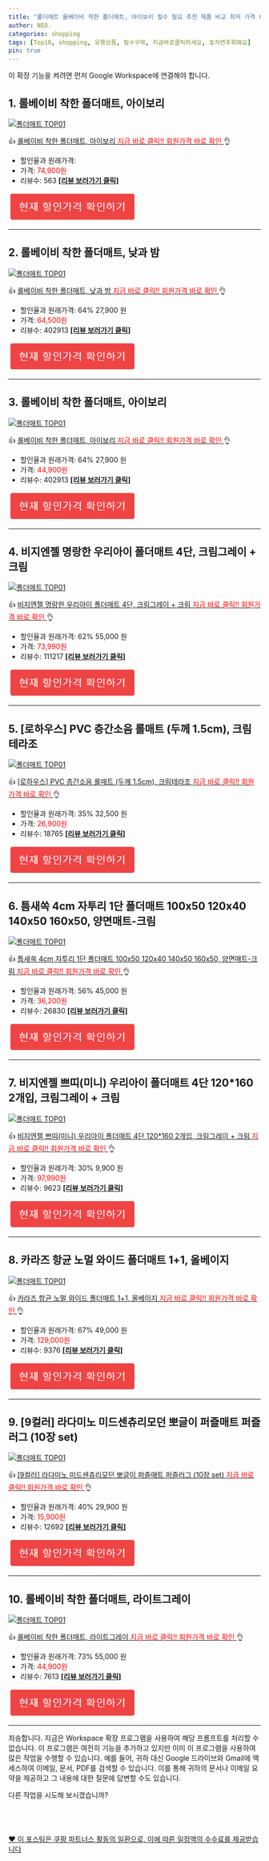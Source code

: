 ```yaml
---
title: "폴더매트 롤베이비 착한 폴더매트, 아이보리 필수 필요 추천 제품 비교 최저 가격 비교 장점 구매 후기 구매평"
author: NEO.
categories: shopping
tags: [Top10, shopping, 유행상품, 필수구매, 지금바로클릭하세요, 놓치면후회해요]
pin: true
---
```

이 확장 기능을 켜려면 먼저 Google Workspace에 연결해야 합니다.

   

## 1. 롤베이비 착한 폴더매트, 아이보리

[![폴더매트 TOP01](https://thumbnail10.coupangcdn.com/thumbnails/remote/490x490ex/image/retail/images/284471833356810-c77f38d8-7fd0-44c2-9bf7-a732bf66fd71.jpg)](https://link.coupang.com/re/AFFSDP?lptag=AF3617701&subid=GithubCoopas&pageKey=6645757418&traceid=V0-153&itemId=15208933474&vendorItemId=82429982562)


👍 [롤베이비 착한 폴더매트, 아이보리 <font color=red> 지금 바로 클릭!! 회원가격 바로 확인 </font> ](https://link.coupang.com/re/AFFSDP?lptag=AF3617701&subid=GithubCoopas&pageKey=6645757418&traceid=V0-153&itemId=15208933474&vendorItemId=82429982562) 👌 


- 할인율과 원래가격: 
- 가격: <span style='color:red'>74,900원</span>
- 리뷰수: 563  [**[리뷰 보러가기 클릭]**](https://link.coupang.com/re/AFFSDP?lptag=AF3617701&subid=GithubCoopas&pageKey=6645757418&traceid=V0-153&itemId=15208933474&vendorItemId=82429982562)

[![](/discount_price.png)](https://link.coupang.com/re/AFFSDP?lptag=AF3617701&subid=GithubCoopas&pageKey=6645757418&traceid=V0-153&itemId=15208933474&vendorItemId=82429982562)

---


   

## 2. 롤베이비 착한 폴더매트, 낮과 밤

[![폴더매트 TOP01](https://thumbnail8.coupangcdn.com/thumbnails/remote/490x490ex/image/retail/images/2022/07/15/15/6/f0c732f0-2bba-47da-ba56-b17bd2e129bb.jpg)](https://link.coupang.com/re/AFFSDP?lptag=AF3617701&subid=GithubCoopas&pageKey=6645757418&traceid=V0-153&itemId=15208933473&vendorItemId=82429982556)


👍 [롤베이비 착한 폴더매트, 낮과 밤 <font color=red> 지금 바로 클릭!! 회원가격 바로 확인 </font> ](https://link.coupang.com/re/AFFSDP?lptag=AF3617701&subid=GithubCoopas&pageKey=6645757418&traceid=V0-153&itemId=15208933473&vendorItemId=82429982556) 👌 


- 할인율과 원래가격: 64%  27,900   원
- 가격: <span style='color:red'>64,500원</span>
- 리뷰수: 402913  [**[리뷰 보러가기 클릭]**](https://link.coupang.com/re/AFFSDP?lptag=AF3617701&subid=GithubCoopas&pageKey=6645757418&traceid=V0-153&itemId=15208933473&vendorItemId=82429982556)

[![](/discount_price.png)](https://link.coupang.com/re/AFFSDP?lptag=AF3617701&subid=GithubCoopas&pageKey=6645757418&traceid=V0-153&itemId=15208933473&vendorItemId=82429982556)

---


   

## 3. 롤베이비 착한 폴더매트, 아이보리

[![폴더매트 TOP01](https://thumbnail8.coupangcdn.com/thumbnails/remote/490x490ex/image/retail/images/5302853098071346-caa0b8b6-4585-489c-a396-f40a6954a025.jpg)](https://link.coupang.com/re/AFFSDP?lptag=AF3617701&subid=GithubCoopas&pageKey=6645757418&traceid=V0-153&itemId=15208933478&vendorItemId=82429982582)


👍 [롤베이비 착한 폴더매트, 아이보리 <font color=red> 지금 바로 클릭!! 회원가격 바로 확인 </font> ](https://link.coupang.com/re/AFFSDP?lptag=AF3617701&subid=GithubCoopas&pageKey=6645757418&traceid=V0-153&itemId=15208933478&vendorItemId=82429982582) 👌 


- 할인율과 원래가격: 64%  27,900   원
- 가격: <span style='color:red'>44,900원</span>
- 리뷰수: 402913  [**[리뷰 보러가기 클릭]**](https://link.coupang.com/re/AFFSDP?lptag=AF3617701&subid=GithubCoopas&pageKey=6645757418&traceid=V0-153&itemId=15208933478&vendorItemId=82429982582)

[![](/discount_price.png)](https://link.coupang.com/re/AFFSDP?lptag=AF3617701&subid=GithubCoopas&pageKey=6645757418&traceid=V0-153&itemId=15208933478&vendorItemId=82429982582)

---


   

## 4. 비지엔젤 명랑한 우리아이 폴더매트 4단, 크림그레이 + 크림

[![폴더매트 TOP01](https://thumbnail10.coupangcdn.com/thumbnails/remote/490x490ex/image/retail/images/405861966384085-dcf29dac-cc9f-42c0-adac-8f101ded9ae6.jpg)](https://link.coupang.com/re/AFFSDP?lptag=AF3617701&subid=GithubCoopas&pageKey=224845697&traceid=V0-153&itemId=709205491&vendorItemId=70558764961)


👍 [비지엔젤 명랑한 우리아이 폴더매트 4단, 크림그레이 + 크림 <font color=red> 지금 바로 클릭!! 회원가격 바로 확인 </font> ](https://link.coupang.com/re/AFFSDP?lptag=AF3617701&subid=GithubCoopas&pageKey=224845697&traceid=V0-153&itemId=709205491&vendorItemId=70558764961) 👌 


- 할인율과 원래가격: 62%  55,000   원
- 가격: <span style='color:red'>73,990원</span>
- 리뷰수: 111217  [**[리뷰 보러가기 클릭]**](https://link.coupang.com/re/AFFSDP?lptag=AF3617701&subid=GithubCoopas&pageKey=224845697&traceid=V0-153&itemId=709205491&vendorItemId=70558764961)

[![](/discount_price.png)](https://link.coupang.com/re/AFFSDP?lptag=AF3617701&subid=GithubCoopas&pageKey=224845697&traceid=V0-153&itemId=709205491&vendorItemId=70558764961)

---


   

## 5. [로하우스] PVC 층간소음 롤매트 (두께 1.5cm), 크림테라조

[![폴더매트 TOP01](https://thumbnail10.coupangcdn.com/thumbnails/remote/490x490ex/image/vendor_inventory/2664/bf75146d8baf4b6f1f35eb0c25029a7e82d276e96be87701ca183df836c5.jpg)](https://link.coupang.com/re/AFFSDP?lptag=AF3617701&subid=GithubCoopas&pageKey=7523778306&traceid=V0-153&itemId=19738734878&vendorItemId=75546087788)


👍 [[로하우스] PVC 층간소음 롤매트 (두께 1.5cm), 크림테라조 <font color=red> 지금 바로 클릭!! 회원가격 바로 확인 </font> ](https://link.coupang.com/re/AFFSDP?lptag=AF3617701&subid=GithubCoopas&pageKey=7523778306&traceid=V0-153&itemId=19738734878&vendorItemId=75546087788) 👌 


- 할인율과 원래가격: 35%  32,500   원
- 가격: <span style='color:red'>26,900원</span>
- 리뷰수: 18765  [**[리뷰 보러가기 클릭]**](https://link.coupang.com/re/AFFSDP?lptag=AF3617701&subid=GithubCoopas&pageKey=7523778306&traceid=V0-153&itemId=19738734878&vendorItemId=75546087788)

[![](/discount_price.png)](https://link.coupang.com/re/AFFSDP?lptag=AF3617701&subid=GithubCoopas&pageKey=7523778306&traceid=V0-153&itemId=19738734878&vendorItemId=75546087788)

---


   

## 6. 틈새쏙 4cm 자투리 1단 폴더매트 100x50 120x40 140x50 160x50, 양면매트-크림

[![폴더매트 TOP01](https://thumbnail9.coupangcdn.com/thumbnails/remote/490x490ex/image/vendor_inventory/8632/d34f8bfeb72074ae135e17290d29e393dd18d90be9e0fdc9edbaa46752ed.jpg)](https://link.coupang.com/re/AFFSDP?lptag=AF3617701&subid=GithubCoopas&pageKey=5013060751&traceid=V0-153&itemId=6711759411&vendorItemId=74004819202)


👍 [틈새쏙 4cm 자투리 1단 폴더매트 100x50 120x40 140x50 160x50, 양면매트-크림 <font color=red> 지금 바로 클릭!! 회원가격 바로 확인 </font> ](https://link.coupang.com/re/AFFSDP?lptag=AF3617701&subid=GithubCoopas&pageKey=5013060751&traceid=V0-153&itemId=6711759411&vendorItemId=74004819202) 👌 


- 할인율과 원래가격: 56%  45,000   원
- 가격: <span style='color:red'>36,200원</span>
- 리뷰수: 26830  [**[리뷰 보러가기 클릭]**](https://link.coupang.com/re/AFFSDP?lptag=AF3617701&subid=GithubCoopas&pageKey=5013060751&traceid=V0-153&itemId=6711759411&vendorItemId=74004819202)

[![](/discount_price.png)](https://link.coupang.com/re/AFFSDP?lptag=AF3617701&subid=GithubCoopas&pageKey=5013060751&traceid=V0-153&itemId=6711759411&vendorItemId=74004819202)

---


   

## 7. 비지엔젤 쁘띠(미니) 우리아이 폴더매트 4단 120*160 2개입, 크림그레이 + 크림

[![폴더매트 TOP01](https://thumbnail7.coupangcdn.com/thumbnails/remote/490x490ex/image/retail/images/404863970574668-e4743f39-6c97-4ab4-b24d-1c67c4693ba3.jpg)](https://link.coupang.com/re/AFFSDP?lptag=AF3617701&subid=GithubCoopas&pageKey=1494294869&traceid=V0-153&itemId=2566337527&vendorItemId=70558764967)


👍 [비지엔젤 쁘띠(미니) 우리아이 폴더매트 4단 120*160 2개입, 크림그레이 + 크림 <font color=red> 지금 바로 클릭!! 회원가격 바로 확인 </font> ](https://link.coupang.com/re/AFFSDP?lptag=AF3617701&subid=GithubCoopas&pageKey=1494294869&traceid=V0-153&itemId=2566337527&vendorItemId=70558764967) 👌 


- 할인율과 원래가격: 30%  9,900   원
- 가격: <span style='color:red'>97,990원</span>
- 리뷰수: 9623  [**[리뷰 보러가기 클릭]**](https://link.coupang.com/re/AFFSDP?lptag=AF3617701&subid=GithubCoopas&pageKey=1494294869&traceid=V0-153&itemId=2566337527&vendorItemId=70558764967)

[![](/discount_price.png)](https://link.coupang.com/re/AFFSDP?lptag=AF3617701&subid=GithubCoopas&pageKey=1494294869&traceid=V0-153&itemId=2566337527&vendorItemId=70558764967)

---


   

## 8. 카라즈 항균 노멀 와이드 폴더매트 1+1, 올베이지

[![폴더매트 TOP01](https://thumbnail10.coupangcdn.com/thumbnails/remote/490x490ex/image/vendor_inventory/085c/7f720d1f9a38498e7856b539e4a39c00049b502449447f73c468d8ff73bc.jpg)](https://link.coupang.com/re/AFFSDP?lptag=AF3617701&subid=GithubCoopas&pageKey=7790634507&traceid=V0-153&itemId=21076639811&vendorItemId=88138818042)


👍 [카라즈 항균 노멀 와이드 폴더매트 1+1, 올베이지 <font color=red> 지금 바로 클릭!! 회원가격 바로 확인 </font> ](https://link.coupang.com/re/AFFSDP?lptag=AF3617701&subid=GithubCoopas&pageKey=7790634507&traceid=V0-153&itemId=21076639811&vendorItemId=88138818042) 👌 


- 할인율과 원래가격: 67%  49,000   원
- 가격: <span style='color:red'>129,000원</span>
- 리뷰수: 9376  [**[리뷰 보러가기 클릭]**](https://link.coupang.com/re/AFFSDP?lptag=AF3617701&subid=GithubCoopas&pageKey=7790634507&traceid=V0-153&itemId=21076639811&vendorItemId=88138818042)

[![](/discount_price.png)](https://link.coupang.com/re/AFFSDP?lptag=AF3617701&subid=GithubCoopas&pageKey=7790634507&traceid=V0-153&itemId=21076639811&vendorItemId=88138818042)

---


   

## 9. [9컬러] 라다미노 미드센츄리모던 뽀글이 퍼즐매트 퍼즐러그 (10장 set)

[![폴더매트 TOP01](https://thumbnail9.coupangcdn.com/thumbnails/remote/490x490ex/image/vendor_inventory/6330/de06f201e74bde346096545bac6d859104dcd56d45022c2d78a84664b8e6.png)](https://link.coupang.com/re/AFFSDP?lptag=AF3617701&subid=GithubCoopas&pageKey=7415667828&traceid=V0-153&itemId=19224397507&vendorItemId=87238016874)


👍 [[9컬러] 라다미노 미드센츄리모던 뽀글이 퍼즐매트 퍼즐러그 (10장 set) <font color=red> 지금 바로 클릭!! 회원가격 바로 확인 </font> ](https://link.coupang.com/re/AFFSDP?lptag=AF3617701&subid=GithubCoopas&pageKey=7415667828&traceid=V0-153&itemId=19224397507&vendorItemId=87238016874) 👌 


- 할인율과 원래가격: 40%  29,900   원
- 가격: <span style='color:red'>15,900원</span>
- 리뷰수: 12692  [**[리뷰 보러가기 클릭]**](https://link.coupang.com/re/AFFSDP?lptag=AF3617701&subid=GithubCoopas&pageKey=7415667828&traceid=V0-153&itemId=19224397507&vendorItemId=87238016874)

[![](/discount_price.png)](https://link.coupang.com/re/AFFSDP?lptag=AF3617701&subid=GithubCoopas&pageKey=7415667828&traceid=V0-153&itemId=19224397507&vendorItemId=87238016874)

---


   

## 10. 롤베이비 착한 폴더매트, 라이트그레이

[![폴더매트 TOP01](https://thumbnail8.coupangcdn.com/thumbnails/remote/490x490ex/image/rs_quotation_api/bwiefbry/fbedaad07a2a4f59843b2696c615d2a5.jpg)](https://link.coupang.com/re/AFFSDP?lptag=AF3617701&subid=GithubCoopas&pageKey=6645757418&traceid=V0-153&itemId=15208933479&vendorItemId=82429982585)


👍 [롤베이비 착한 폴더매트, 라이트그레이 <font color=red> 지금 바로 클릭!! 회원가격 바로 확인 </font> ](https://link.coupang.com/re/AFFSDP?lptag=AF3617701&subid=GithubCoopas&pageKey=6645757418&traceid=V0-153&itemId=15208933479&vendorItemId=82429982585) 👌 


- 할인율과 원래가격: 73%  55,000   원
- 가격: <span style='color:red'>44,900원</span>
- 리뷰수: 7613  [**[리뷰 보러가기 클릭]**](https://link.coupang.com/re/AFFSDP?lptag=AF3617701&subid=GithubCoopas&pageKey=6645757418&traceid=V0-153&itemId=15208933479&vendorItemId=82429982585)

[![](/discount_price.png)](https://link.coupang.com/re/AFFSDP?lptag=AF3617701&subid=GithubCoopas&pageKey=6645757418&traceid=V0-153&itemId=15208933479&vendorItemId=82429982585)

---
죄송합니다. 지금은 Workspace 확장 프로그램을 사용하여 해당 프롬프트를 처리할 수 없습니다. 이 프로그램은 여전히 기능을 추가하고 있지만 이미 이 프로그램을 사용하여 많은 작업을 수행할 수 있습니다. 예를 들어, 귀하 대신 Google 드라이브와 Gmail에 액세스하여 이메일, 문서, PDF를 검색할 수 있습니다. 이를 통해 귀하의 문서나 이메일 요약을 제공하고 그 내용에 대한 질문에 답변할 수도 있습니다. 

다른 작업을 시도해 보시겠습니까?<br><br><br><br><br> [ ❤  이 포스팅은 쿠팡 파트너스 활동의 일환으로, 이에 따른 일정액의 수수료를 제공받습니다](https://link.coupang.com/a/bcEFyh)